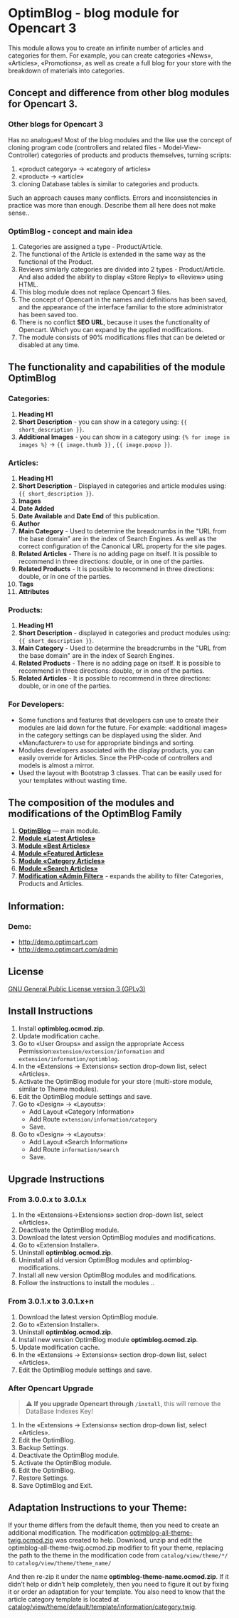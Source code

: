 # OptimBlog - blog module for Opencart 3
This module allows you to create an infinite number of articles and categories for them. For example, you can create categories «News», «Articles», «Promotions», as well as create a full blog for your store with the breakdown of materials into categories.


## Concept and difference from other blog modules for Opencart 3.
### Other blogs for Opencart 3
Has no analogues!
Most of the blog modules and the like use the concept of cloning program code (controllers and related files - Model-View-Controller) categories of products and products themselves, turning scripts:
1. «product category» → «category of articles»
2. «product» → «article»
3. cloning Database tables is similar to categories and products.

Such an approach causes many conflicts. Errors and inconsistencies in practice was more than enough. Describe them all here does not make sense..

### OptimBlog - concept and main idea
1. Categories are assigned a type - Product/Article.
2. The functional of the Article is extended in the same way as the functional of the Product.
3. Reviews similarly categories are divided into 2 types - Product/Article. And also added the ability to display «Store Reply» to «Review» using HTML.
4. This blog module does not replace Opencart 3 files.
5. The concept of Opencart in the names and definitions has been saved, and the appearance of the interface familiar to the store administrator has been saved too.
6. There is no conflict **SEO URL**, because it uses the functionality of Opencart. Which you can expand by the applied modifications.
7. The module consists of 90% modifications files that can be deleted or disabled at any time.


## The functionality and capabilities of the module OptimBlog
### Categories:
1. **Heading H1**
2. **Short Description** - you can show in a category using: `{{ short_description }}`.
3. **Additional Images** - you can show in a category using: `{% for image in images %}` -> `{{ image.thumb }}` , `{{ image.popup }}`.

### Articles:
1. **Heading H1**
2. **Short Description** - Displayed in categories and article modules using:`{{ short_description }}`.
3. **Images**
4. **Date Added**
5. **Date Available** and **Date End** of this publication.
6. **Author**
7. **Main Category** - Used to determine the breadcrumbs in the "URL from the base domain" are in the index of Search Engines. As well as the correct configuration of the Canonical URL property for the site pages.
8. **Related Articles** - There is no adding page on itself. It is possible to recommend in three directions: double, or in one of the parties.
9. **Related Products** - It is possible to recommend in three directions: double, or in one of the parties.
10. **Tags**
11. **Attributes**

### Products:
1. **Heading H1**
2. **Short Description** - displayed in categories and product modules using:`{{ short_description }}`.
3. **Main Category** - Used to determine the breadcrumbs in the "URL from the base domain" are in the index of Search Engines.
4. **Related Products** - There is no adding page on itself. It is possible to recommend in three directions: double, or in one of the parties.
5. **Related Articles** - It is possible to recommend in three directions: double, or in one of the parties.

### For Developers:
- Some functions and features that developers can use to create their modules are laid down for the future. For example: «additional images» in the category settings can be displayed using the slider. And «Manufacturer» to use for appropriate bindings and sorting.
- Modules developers associated with the display products, you can easily override for Articles. Since the PHP-code of controllers and models is almost a mirror.
- Used the layout with Bootstrap 3 classes. That can be easily used for your templates without wasting time.


## The composition of the modules and modifications of the OptimBlog Family
1. **[OptimBlog](https://github.com/optimlab/optimblog/blob/master/dist/optimblog/optimblog.ocmod.zip)** — main module.
2. **[Module «Latest Articles»](https://github.com/optimlab/optimblog/blob/master/dist/optimblog-modules/optimblog-module-latest-information.ocmod.zip)**
3. **[Module «Best Articles»](https://github.com/optimlab/optimblog/blob/master/dist/optimblog-modules/optimblog-module-bestseller-information.ocmod.zip)**
4. **[Module «Featured Articles»](https://github.com/optimlab/optimblog/blob/master/dist/optimblog-modules/optimblog-module-featured-information.ocmod.zip)**
5. **[Module «Category Articles»](https://github.com/optimlab/optimblog/blob/master/dist/optimblog-modules/optimblog-module-category-information.ocmod.zip)**
6. **[Module «Search Articles»](https://github.com/optimlab/optimblog/blob/master/dist/optimblog-modules/optimblog-module-search-information.ocmod.zip)**
6. **[Modification «Admin Filter»](https://github.com/optimlab/optimblog/blob/master/dist/optimblog-modules/optimblog-admin-filter.ocmod.zip)** - expands the ability to filter Categories, Products and Articles.


## Information:
### Demo:
- http://demo.optimcart.com
- http://demo.optimcart.com/admin


## License
[GNU General Public License version 3 (GPLv3)](https://github.com/optimlab/optimblog/blob/master/LICENSE)


## Install Instructions
1. Install **optimblog.ocmod.zip**.
2. Update modification cache.
3. Go to «User Groups» and assign the appropriate Access Permission:`extension/extension/information` and `extension/information/optimblog`.
4. In the «Extensions -> Extensions» section drop-down list, select «Articles».
5. Activate the OptimBlog module for your store (multi-store module, similar to Theme modules).
6. Edit the OptimBlog module settings and save.
7. Go to «Design» -> «Layouts»:
   - Add Layout «Category Information»
   - Add Route `extension/information/category`
   - Save.
8. Go to «Design» -> «Layouts»:
   - Add Layout «Search Information»
   - Add Route `information/search`
   - Save.

## Upgrade Instructions
### From 3.0.0.x to 3.0.1.x
1. In the «Extensions->Extensions» section drop-down list, select «Articles».
2. Deactivate the OptimBlog module.
3. Download the latest version OptimBlog modules and modifications.
4. Go to «Extension Installer».
5. Uninstall **optimblog.ocmod.zip**.
6. Uninstall all old version OptimBlog modules and optimblog-modifications.
7. Install all new version OptimBlog modules and modifications.
8. Follow the instructions to install the modules ..

### From 3.0.1.x to 3.0.1.x+n
1. Download the latest version OptimBlog module.
2. Go to «Extension Installer».
3. Uninstall **optimblog.ocmod.zip**.
4. Install new version OptimBlog module **optimblog.ocmod.zip**.
5. Update modification cache.
6. In the «Extensions -> Extensions» section drop-down list, select «Articles».
7. Edit the OptimBlog module settings and save.

### After Opencart Upgrade
> :warning: **If you upgrade Opencart through `/install`**, this will remove the DataBase Indexes Key!
1. In the «Extensions -> Extensions» section drop-down list, select «Articles».
2. Edit the OptimBlog.
3. Backup Settings.
2. Deactivate the OptimBlog module.
3. Activate the OptimBlog module.
2. Edit the OptimBlog.
2. Restore Settings.
6. Save OptimBlog and Exit.

## Adaptation Instructions to your Theme:

If your theme differs from the default theme, then you need to create an additional modification. The modification [optimblog-all-theme-twig.ocmod.zip](https://github.com/optimlab/optimblog/blob/master/dist/optimblog-modification/optimblog-all-theme-twig.ocmod.zip) was created to help. Download, unzip and edit the optimblog-all-theme-twig.ocmod.zip modifier to fit your theme, replacing the path to the theme in the modification code 
from 
`catalog/view/theme/*/` 
to 
`catalog/view/theme/theme_name/`

And then re-zip it under the name **optimblog-theme-name.ocmod.zip**. If it didn’t help or didn’t help completely, then you need to figure it out by fixing it or order an adaptation for your template. You also need to know that the article category template is located at [catalog/view/theme/default/template/information/category.twig](https://github.com/optimlab/optimblog/blob/master/src/optimblog.ocmod/upload/catalog/view/theme/default/template/information/category.twig).
